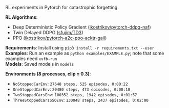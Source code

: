 RL experiments in Pytorch for catastrophic forgetting.

**RL Algorithms**:
* Deep Deterministic Policy Gradient ([ikostrikov/pytorch-ddpg-naf](https://github.com/ikostrikov/pytorch-ddpg-naf/))
* Twin Delayed DDPG ([sfujim/TD3](https://github.com/sfujim/TD3))
* PPO ([ikostrikov/pytorch-a2c-ppo-acktr-gail](https://github.com/ikostrikov/pytorch-a2c-ppo-acktr-gail))

**Requirements**: Install using `pip3 install -r requirements.txt --user`<br>
**Examples**: Run an example as `python examples/EXAMPLE.py`; note that some examples need `xvfb-run` <br>
**Models**: Saved models in `models`

**Environments (8 processes, clip = 0.3)**:
* `NoStoppedCarEnv`: `27648 steps, 525 episodes, 0:00:22`
* `OneStoppedCarEnv`: `20480 steps, 473 episodes, 0:00:18`
* `TwoStoppedCarsEnv`: `100352 steps, 1942 episodes, 0:01:57`
* `ThreeStoppedCarsSSOEnv`: `130048 steps, 2437 episodes, 0:02:00`